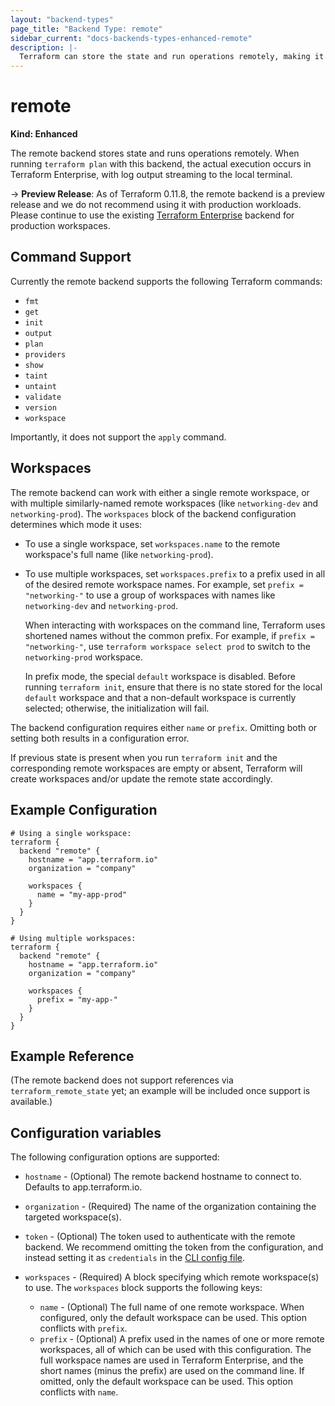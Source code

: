 ```yaml
---
layout: "backend-types"
page_title: "Backend Type: remote"
sidebar_current: "docs-backends-types-enhanced-remote"
description: |-
  Terraform can store the state and run operations remotely, making it easier to version and work with in a team.
---
```


# remote

**Kind: Enhanced**

The remote backend stores state and runs operations remotely. When running
`terraform plan` with this backend, the actual execution occurs in Terraform
Enterprise, with log output streaming to the local terminal.

-> **Preview Release**: As of Terraform 0.11.8, the remote backend is a preview
   release and we do not recommend using it with production workloads. Please
   continue to use the existing [Terraform
   Enterprise](terraform-enterprise.html) backend for production workspaces.

## Command Support

Currently the remote backend supports the following Terraform commands:

- `fmt`
- `get`
- `init`
- `output`
- `plan`
- `providers`
- `show`
- `taint`
- `untaint`
- `validate`
- `version`
- `workspace`

Importantly, it does not support the `apply` command.

## Workspaces

The remote backend can work with either a single remote workspace, or with multiple similarly-named remote workspaces (like `networking-dev` and `networking-prod`). The `workspaces` block of the backend configuration determines which mode it uses:

- To use a single workspace, set `workspaces.name` to the remote workspace's
  full name (like `networking-prod`).

- To use multiple workspaces, set `workspaces.prefix` to a prefix used in
  all of the desired remote workspace names. For example, set
  `prefix = "networking-"` to use a group of workspaces with names like
  `networking-dev` and `networking-prod`.

    When interacting with workspaces on the command line, Terraform uses
    shortened names without the common prefix. For example, if
    `prefix = "networking-"`, use `terraform workspace select prod` to switch to
    the `networking-prod` workspace.

    In prefix mode, the special `default` workspace is disabled. Before running
    `terraform init`, ensure that there is no state stored for the local
    `default` workspace and that a non-default workspace is currently selected;
    otherwise, the initialization will fail.

The backend configuration requires either `name` or `prefix`. Omitting both or
setting both results in a configuration error.

If previous state is present when you run `terraform init` and the corresponding
remote workspaces are empty or absent, Terraform will create workspaces and/or
update the remote state accordingly.

## Example Configuration

```hcl
# Using a single workspace:
terraform {
  backend "remote" {
    hostname = "app.terraform.io"
    organization = "company"

    workspaces {
      name = "my-app-prod"
    }
  }
}

# Using multiple workspaces:
terraform {
  backend "remote" {
    hostname = "app.terraform.io"
    organization = "company"

    workspaces {
      prefix = "my-app-"
    }
  }
}
```

## Example Reference

(The remote backend does not support references via `terraform_remote_state`
yet; an example will be included once support is available.)

## Configuration variables

The following configuration options are supported:

* `hostname` - (Optional) The remote backend hostname to connect to. Defaults
  to app.terraform.io.
* `organization` - (Required) The name of the organization containing the
  targeted workspace(s).
* `token` - (Optional) The token used to authenticate with the remote backend.
  We recommend omitting the token from the configuration, and instead setting it
  as `credentials` in the
  [CLI config file](/docs/commands/cli-config.html#credentials).
* `workspaces` - (Required) A block specifying which remote workspace(s) to use.
  The `workspaces` block supports the following keys:

  * `name` - (Optional) The full name of one remote workspace. When configured,
    only the default workspace can be used. This option conflicts with `prefix`.
  * `prefix` - (Optional) A prefix used in the names of one or more remote
    workspaces, all of which can be used with this configuration. The full
    workspace names are used in Terraform Enterprise, and the short names
    (minus the prefix) are used on the command line. If omitted, only the
    default workspace can be used. This option conflicts with `name`.
